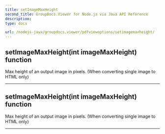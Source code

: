 ```yaml
---
title: setImageMaxHeight
second_title: GroupDocs.Viewer for Node.js via Java API Reference
description: 
type: docs

url: /nodejs-java/groupdocs.viewer/pdfviewoptions/setimagemaxheight/
---
```


## setImageMaxHeight(int imageMaxHeight)  function
Max height of an output image in pixels. (When converting single image to HTML only)


---


## setImageMaxHeight(int imageMaxHeight)  function
Max height of an output image in pixels. (When converting single image to HTML only)


---



